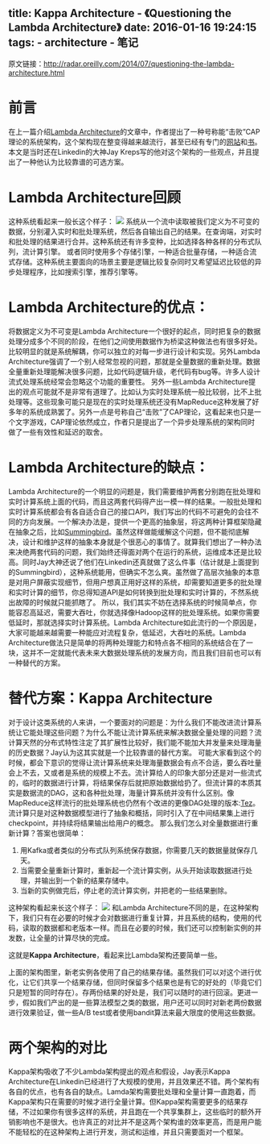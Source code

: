 title: Kappa Architecture - 《Questioning the Lambda Architecture》
date: 2016-01-16 19:24:15
tags:
	- architecture
	- 笔记
---
原文链接：http://radar.oreilly.com/2014/07/questioning-the-lambda-architecture.html

# 前言
在上一篇介绍[Lambda Architecture](/2016/01/09/lambda-architecture/)的文章中，作者提出了一种号称能“击败”CAP理论的系统架构，这个架构现在整变得越来越流行，甚至已经有专门的[网站](http://lambda-architecture.net/)和[书](http://www.manning.com/marz/)。本文是当时还在Linkedin的大神Jay Kreps写的他对这个架构的一些观点，并且提出了一种他认为比较靠谱的可选方案。

# Lambda Architecture回顾
这种系统看起来一般长这个样子：
![](images/lambda.png)
系统从一个流中读取被我们定义为不可变的数据，分别灌入实时和批处理系统，然后各自输出自己的结果。在查询端，对实时和批处理的结果进行合并。这种系统还有许多变种，比如选择各种各样的分布式队列，流计算引擎。	或者同时使用多个存储引擎，一种适合批量存储，一种适合流式存储。这种系统主要面向的场景主要是逻辑比较复杂同时又希望延迟比较低的异步处理程序，比如搜索引擎，推荐引擎等。
<!-- more -->
# Lambda Architecture的优点：
将数据定义为不可变是Lambda Architecture一个很好的起点，同时把复杂的数据处理分成多个不同的阶段，在他们之间使用数据作为桥梁这种做法也有很多好处。比较明显的就是系统解耦，你可以独立的对每一步进行设计和实现。另外Lambda Architecture强调了一个别人经常忽视的问题，那就是全量数据的重新处理。数据全量重新处理能解决很多问题，比如代码逻辑升级，老代码有bug等。许多人设计流式处理系统经常会忽略这个功能的重要性。
另外一些Lambda Architecture提出的观点可能就不是非常有道理了。比如认为实时处理系统一般比较弱，比不上批处理等。这些现象可能只是现在的实时处理系统还没有MapReduce这种发展了好多年的系统成熟罢了。另外一点是号称自己“击败”了CAP理论，这看起来也只是一个文字游戏，CAP理论依然成立，作者只是提出了一个异步处理系统的架构同时做了一些有效性和延迟的取舍。

# Lambda Architecture的缺点：
Lambda Architecture的一个明显的问题是，我们需要维护两套分别跑在批处理和实时计算系统上面的代码，而且这两套代码得产出一模一样的结果。一般批处理和实时计算系统都会有各自适合自己的接口API，我们写出的代码不可避免的会往不同的方向发展。一个解决办法是，提供一个更高的抽象层，将这两种计算框架隐藏在抽象之后，比如[Summingbird](http://github.com/twitter/summingbird)。虽然这样做能缓解这个问题，但不能彻底解决，设计和维护这样的抽象本身就是个很恶心的事情了。就算我们想出了一种办法来决绝两套代码的问题，我们始终还得面对两个在运行的系统，运维成本还是比较高。同时Jay大神还说了他们在Linkedin还真就做了这么件事（估计就是上面提到的Summingbird），这种系统能用，但确实不怎么爽。虽然做了高层次抽象的本意是对用户屏蔽实现细节，但用户想真正用好这样的系统，却需要知道更多的批处理和实时计算的细节，你总得知道API是如何转换到批处理和实时计算的，不然系统出故障的时候就只能抓瞎了。
所以，我们其实不妨在选择系统的时候简单点，你能容忍高延迟，需要大吞吐，你就选择像Hadoop这样的批处理系统。如果你需要低延时，那就选择实时计算系统。Lambda Architecture如此流行的一个原因是，大家可能越来越需要一种能应对流程复杂，低延迟，大吞吐的系统。Lambda Architecture做法只是简单的将两种处理能力和特点各不相同的系统结合在了一块，这并不一定就能代表未来大数据处理系统的发展方向，而且我们目前也可以有一种替代的方案。

# 替代方案：Kappa Architecture
对于设计这类系统的人来讲，一个要面对的问题是：为什么我们不能改进流计算系统让它能处理这些问题？为什么不能让流计算系统来解决数据全量处理的问题？流计算天然的分布式特性注定了其扩展性比较好，我们能不能加大并发量来处理海量的历史数据？Jay认为这其实就是一个比较靠谱的替代方案。
可能大家看到这个的时候，都会下意识的觉得让流计算系统来处理海量数据会有点不合适，要么吞吐量会上不去，又或者是系统的规模上不去。流计算给人的印象大部分还是对一些流式的，临时的数据进行计算，将结果保存后就把原始数据给扔了。但流计算的本质其实是数据流的DAG，这和各种批处理，海量计算系统并没有什么区别。像MapReduce这样流行的批处理系统也仍然有个改进的更像DAG处理的版本:[Tez](http://hortonworks.com/hadoop/tez/)。流计算只是对这种数据模型进行了抽象和概括，同时引入了在中间结果集上进行checkpoint，并持续将结果输出给用户的概念。
那么我们怎么对全量数据进行重新计算？答案也很简单：

1. 用Kafka或者类似的分布式队列系统保存数据，你需要几天的数据量就保存几天。
2. 当需要全量重新计算时，重新起一个流计算实例，从头开始读取数据进行处理，并输出到一个新的结果存储中。
3. 当新的实例做完后，停止老的流计算实例，并把老的一些结果删除。

这种架构看起来长这个样子：
![](images/kappa.png)
和Lambda Architecture不同的是，在这种架构下，我们只有在必要的时候才会对数据进行重复计算，并且系统的结构，使用的代码，读取的数据都和老版本一样。而且在必要的时候，我们还可以控制新实例的并发数，让全量的计算尽快的完成。

这就是**Kappa Architecture**，看起来比Lambda架构还要简单一些。

上面的架构图里，新老实例各使用了自己的结果存储。虽然我们可以对这个进行优化，让它们共享一个结果存储，但同时保留多个结果也是有它的好处的（毕竟它们只是短暂的同时存在）。存两份结果的好处是，我们可以随时的进行回滚。更进一步，假如我们产出的是一些算法模型之类的数据，用户还可以同时对新老两份数据进行效果验证，做一些A/B test或者使用bandit算法来最大限度的使用这些数据。

# 两个架构的对比
Kappa架构吸收了不少Lambda架构提出的观点和假设，Jay表示Kappa Architecture在Linkedin已经进行了大规模的使用，并且效果还不错。两个架构有各自的优点，也有各自的缺点。Lamda架构需要批处理和全量计算一直跑着，而Kappa架构只在需要的时候才进行全量计算。但Kappa架构需要更多的结果存储，不过如果你有很多这样的系统，并且跑在一个共享集群上，这些临时的额外开销影响也不是很大。也许真正的对比并不是这两个架构谁的效率更高，而是用户能不能轻松的在这种架构上进行开发，测试和运维，并且只需要面对一个框架。





